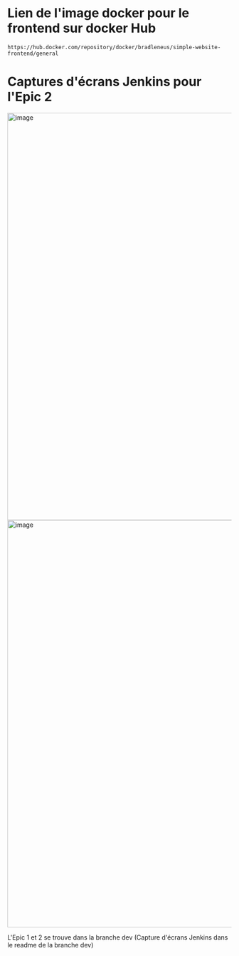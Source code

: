 # Lien de l'image docker pour le frontend sur docker Hub
```
https://hub.docker.com/repository/docker/bradleneus/simple-website-frontend/general
```
# Captures d'écrans Jenkins pour l'Epic 2

<img width="1840" height="914" alt="image" src="https://github.com/user-attachments/assets/f93cf49f-7c34-445a-9893-0ef06f07a301" />



<img width="1829" height="914" alt="image" src="https://github.com/user-attachments/assets/b64975ec-3e83-4f65-b67e-8bcc561b9aec" />





L'Epic 1 et 2 se trouve dans la branche dev (Capture d'écrans Jenkins dans le readme de la branche dev)
